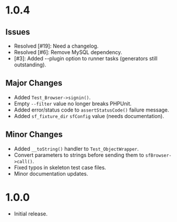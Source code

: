 # 1.0.4

## Issues

- Resolved [#19]: Need a changelog.
- Resolved [#6]:  Remove MySQL dependency.
- [#3]:  Added --plugin option to runner tasks (generators still outstanding).

## Major Changes

- Added `Test_Browser->signin()`.
- Empty `--filter` value no longer breaks PHPUnit.
- Added error/status code to `assertStatusCode()` failure message.
- Added `sf_fixture_dir` `sfConfig` value (needs documentation).

## Minor Changes

- Added `__toString()` handler to `Test_ObjectWrapper`.
- Convert parameters to strings before sending them to `sfBrowser->call()`.
- Fixed typos in skeleton test case files.
- Minor documentation updates.

# 1.0.0

- Initial release.